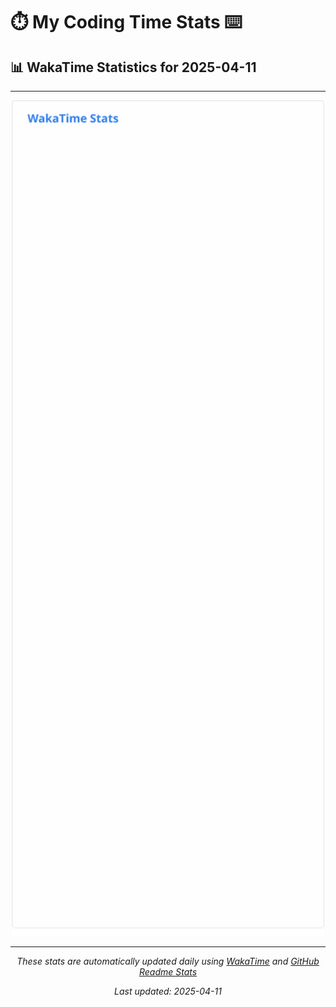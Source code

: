 # ⏱️ My Coding Time Stats ⌨️

## 📊 WakaTime Statistics for 2025-04-11

---

<div align="center">

<img src="./images/wakatime-stats-2025-04-11.svg" alt="WakaTime Stats" width="500">

</div>

---

<div align="center">

*These stats are automatically updated daily using [WakaTime](https://wakatime.com) and [GitHub Readme Stats](https://github.com/anuraghazra/github-readme-stats)*

*Last updated: 2025-04-11*
</div>
